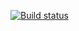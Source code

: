 [![Build status](https://ci.appveyor.com/api/projects/status/2aj3qcvlonj0icol/branch/master?svg=true)](https://ci.appveyor.com/project/Aliendas/api/branch/master)
